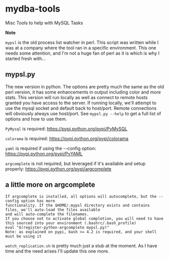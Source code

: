 mydba-tools
===========

Misc Tools to help with MySQL Tasks

**Note**

`mypsl` is the old process list watcher in perl. This script was written while I was at a company
where the tool ran in a specific environment. This one needs some attention, and I'm not a huge fan
of perl as it is which is why I started fresh with...

mypsl.py
--------
The new version in python.
The options are pretty much the same as the old perl version, it has some enhancements in output including color and more stats.
This version will run locally as well as connect to remote hosts granted you have
access to the server. If running locally, we'll attempt to use the mysql socket and default back to host/port. Remote connections
will obviously always use host/port. See `mypsl.py --help` to get a full list of options and how to use them.

`PyMysql` is required: https://pypi.python.org/pypi/PyMySQL

`colorama` is required: https://pypi.python.org/pypi/colorama

`yaml` is required if using the --config option: https://pypi.python.org/pypi/PyYAML

`argcomplete` is not required, but leveraged if it's available and setup properly: https://pypi.python.org/pypi/argcomplete

a little more on argcomplete
----------------------------
    If argcomplete is installed, all options will autocomplete, but the --config option has more
    functionality. If the $HOME/.mypsl directory exists and contains files, we'll auto-load the files available
    and will auto-complete the filenames.
    If you choose not to activate global completion, you will need to have this sourced into your environment (.bashrc/.bash_profile)
    eval "$(register-python-argcomplete mypsl.py)"
    Note: as explained on pypi, bash >= 4.2 is required, and your shell must be using it

`watch_replication.sh` is pretty much just a stub at the moment. As I have time and the need arises I'll update this one more.
